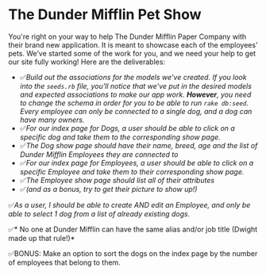 # The Dunder Mifflin Pet Show


You're right on your way to help The Dunder Mifflin Paper Company with their brand new application. It is meant to 
showcase each of the employees' pets. We’ve started some of the work for you, and we need your help to get our site fully working! Here are the deliverables:

- ✅*Build out the associations for the models we've created. If you look into the `seeds.rb` file, you'll notice that we've put in the desired models and expected associations to make our app work. **However**, you need to change the schema in order for you to be able to run `rake db:seed`. Every employee can only be connected to a single dog, and a dog can have many owners.*
- ✅*For our index page for Dogs, a user should be able to click on a specific dog and take them to the corresponding show page.*
- ✅*The Dog show page should have their name, breed, age and the list of Dunder Mifflin Employees they are connected to*
- ✅*For our index page for Employees, a user should be able to click on a specific Employee and take them to their corresponding show page.*
- ✅*The Employee show page should list all of their attributes*
- ✅*(and as a bonus, try to get their picture to show up!)*

✅*As a user, I should be able to create AND edit an Employee, and only be able to select 1 dog from a list of already existing dogs.*

✅* No one at Dunder Mifflin can have the same alias and/or job title (Dwight made up that rule!)*

✅BONUS: Make an option to sort the dogs on the index page by the number of employees that belong to them.
